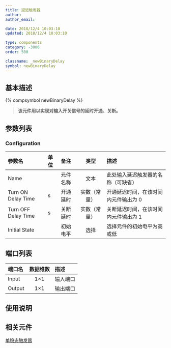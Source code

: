 ```yaml
---
title: 延迟触发器
author:
author_email:

date: 2018/12/4 10:03:10
updated: 2018/12/4 10:03:10

type: components
category: -3006
order: 500

classname: _newBinaryDelay
symbol: newBinaryDelay
---
```


## 基本描述

{% compsymbol newBinaryDelay %}

> **该元件用以实现对输入开关信号的延时开通、关断。**

## 参数列表

### Configuration

| 参数名              | 单位 | 备注     |     类型     | 描述                                 |
| :------------------ | :--- | :------- | :----------: | :----------------------------------- |
| Name                |      | 元件名称 |     文本     | 此处输入延迟触发器的名称（可缺省）   |
| Turn ON Delay Time  | s    | 开通延时 | 实数（常量） | 开通延迟时间，在该时间内元件输出为 0 |
| Turn OFF Delay Time | s    | 关断延时 | 实数（常量） | 关断延迟时间，在该时间内元件输出为 1 |
| Initial State       |      | 初始电平 |     选择     | 选择元件的初始电平为高或低           |

## 端口列表

| 端口名 | 数据维数 | 描述     |
| :----- | :------: | :------- |
| Input  |   1×1    | 输入端口 |
| Output |   1×1    | 输出端口 |

## 使用说明

## 相关元件

[单稳态触发器](comp_newMonoStable.md)
